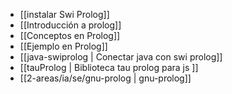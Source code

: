 
* [[instalar Swi Prolog]]
* [[Introducción a prolog]]
* [[Conceptos en Prolog]]
* [[Ejemplo en Prolog]]
* [[java-swiprolog | Conectar java con swi prolog]]
* [[tauProlog | Biblioteca tau prolog para js ]]
* [[2-areas/ia/se/gnu-prolog | gnu-prolog]]

